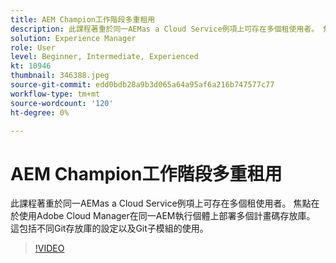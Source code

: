 ```yaml
---
title: AEM Champion工作階段多重租用
description: 此課程著重於同一AEMas a Cloud Service例項上可存在多個租使用者。 焦點在於使用Adobe Cloud Manager在同一AEM執行個體上部署多個計畫碼存放庫。 這包括不同Git存放庫的設定以及Git子模組的使用。
solution: Experience Manager
role: User
level: Beginner, Intermediate, Experienced
kt: 10946
thumbnail: 346388.jpeg
source-git-commit: edd0bdb28a9b3d065a64a95af6a216b747577c77
workflow-type: tm+mt
source-wordcount: '120'
ht-degree: 0%

---
```


# AEM Champion工作階段多重租用

此課程著重於同一AEMas a Cloud Service例項上可存在多個租使用者。 焦點在於使用Adobe Cloud Manager在同一AEM執行個體上部署多個計畫碼存放庫。 這包括不同Git存放庫的設定以及Git子模組的使用。

>[!VIDEO](https://video.tv.adobe.com/v/346388/?quality=12&learn=on)
